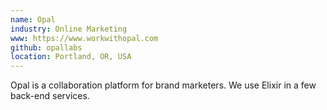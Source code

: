 ```yaml
---
name: Opal
industry: Online Marketing
www: https://www.workwithopal.com
github: opallabs
location: Portland, OR, USA
---
```

Opal is a collaboration platform for brand marketers. We use Elixir in a few back-end services.
